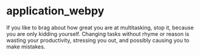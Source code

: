 # application_webpy

If you like to brag about how great you are at multitasking, stop it, because you are only kidding yourself. Changing tasks without rhyme or reason is wasting your productivity, stressing you out, and possibly causing you to make mistakes.


